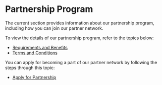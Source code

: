 # Partnership Program

The current section provides information about our partnership program, including how you can join our partner network.  

To view the details of our partnership program, refer to the topics below:  

* [Requirements and Benefits](partner-program-requirements-and-benefits.md)  
* [Terms and Conditions](partner-program-terms-and-conditions.md)  

You can apply for becoming a part of our partner network by following the steps through this topic:  

* [Apply for Partnership](apply-for-a-partner.md)  

